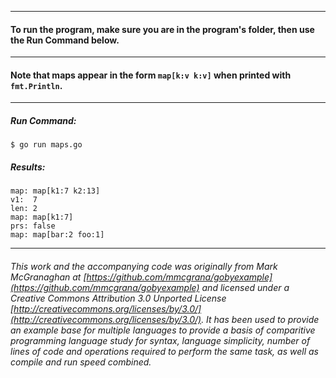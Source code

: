 ___
#### To run the program, make sure you are in the program's folder, then use the Run Command below.
___
#### Note that maps appear in the form `map[k:v k:v]` when printed with `fmt.Println`.
___
##### Run Command:

`$ go run maps.go`

##### Results:
```
map: map[k1:7 k2:13]
v1:  7
len: 2
map: map[k1:7]
prs: false
map: map[bar:2 foo:1]
```
___

###### This work and the accompanying code was originally from Mark McGranaghan at [https://github.com/mmcgrana/gobyexample](https://github.com/mmcgrana/gobyexample) and licensed under a Creative Commons Attribution 3.0 Unported License [http://creativecommons.org/licenses/by/3.0/](http://creativecommons.org/licenses/by/3.0/). It has been used to provide an example base for multiple languages to provide a basis of comparitive programming language study for syntax, language simplicity, number of lines of code and operations required to perform the same task, as well as compile and run speed combined.